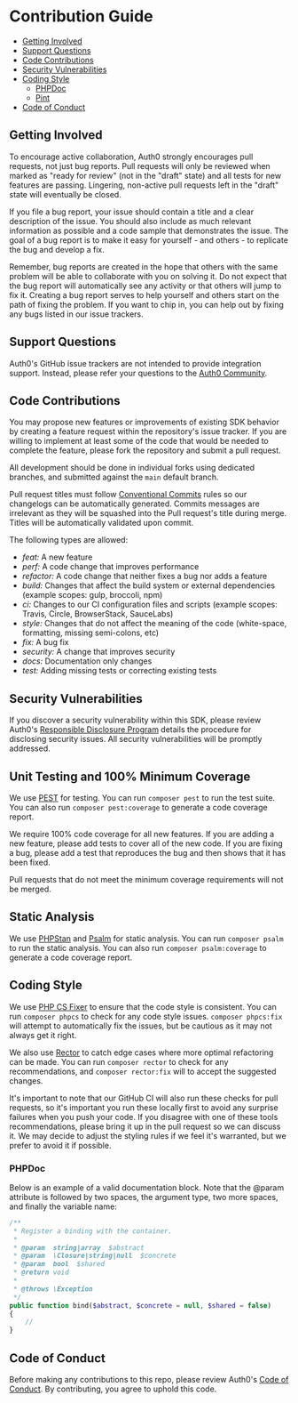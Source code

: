 # Contribution Guide

- [Getting Involved](#getting-involved)
- [Support Questions](#support-questions)
- [Code Contributions](#code-contributions)
- [Security Vulnerabilities](#security-vulnerabilities)
- [Coding Style](#coding-style)
  - [PHPDoc](#phpdoc)
  - [Pint](#pint)
- [Code of Conduct](#code-of-conduct)

## Getting Involved

To encourage active collaboration, Auth0 strongly encourages pull requests, not just bug reports. Pull requests will only be reviewed when marked as "ready for review" (not in the "draft" state) and all tests for new features are passing. Lingering, non-active pull requests left in the "draft" state will eventually be closed.

If you file a bug report, your issue should contain a title and a clear description of the issue. You should also include as much relevant information as possible and a code sample that demonstrates the issue. The goal of a bug report is to make it easy for yourself - and others - to replicate the bug and develop a fix.

Remember, bug reports are created in the hope that others with the same problem will be able to collaborate with you on solving it. Do not expect that the bug report will automatically see any activity or that others will jump to fix it. Creating a bug report serves to help yourself and others start on the path of fixing the problem. If you want to chip in, you can help out by fixing any bugs listed in our issue trackers.

## Support Questions

Auth0's GitHub issue trackers are not intended to provide integration support. Instead, please refer your questions to the [Auth0 Community](https://community.auth0.com).

## Code Contributions

You may propose new features or improvements of existing SDK behavior by creating a feature request within the repository's issue tracker. If you are willing to implement at least some of the code that would be needed to complete the feature, please fork the repository and submit a pull request.

All development should be done in individual forks using dedicated branches, and submitted against the `main` default branch.

Pull request titles must follow [Conventional Commits](https://www.conventionalcommits.org/en/v1.0.0/) rules so our changelogs can be automatically generated. Commits messages are irrelevant as they will be squashed into the Pull request's title during merge. Titles will be automatically validated upon commit.

The following types are allowed:

- _feat:_ A new feature
- _perf:_ A code change that improves performance
- _refactor:_ A code change that neither fixes a bug nor adds a feature
- _build:_ Changes that affect the build system or external dependencies (example scopes: gulp, broccoli, npm)
- _ci:_ Changes to our CI configuration files and scripts (example scopes: Travis, Circle, BrowserStack, SauceLabs)
- _style:_ Changes that do not affect the meaning of the code (white-space, formatting, missing semi-colons, etc)
- _fix:_ A bug fix
- _security:_ A change that improves security
- _docs:_ Documentation only changes
- _test:_ Adding missing tests or correcting existing tests

## Security Vulnerabilities

If you discover a security vulnerability within this SDK, please review Auth0's [Responsible Disclosure Program](https://auth0.com/responsible-disclosure-policy) details the procedure for disclosing security issues. All security vulnerabilities will be promptly addressed.

## Unit Testing and 100% Minimum Coverage

We use [PEST](https://pestphp.com/) for testing. You can run `composer pest` to run the test suite. You can also run `composer pest:coverage` to generate a code coverage report.

We require 100% code coverage for all new features. If you are adding a new feature, please add tests to cover all of the new code. If you are fixing a bug, please add a test that reproduces the bug and then shows that it has been fixed.

Pull requests that do not meet the minimum coverage requirements will not be merged.

## Static Analysis

We use [PHPStan](https://phpstan.org) and [Psalm](https://psalm.dev/) for static analysis. You can run `composer psalm` to run the static analysis. You can also run `composer psalm:coverage` to generate a code coverage report.

## Coding Style

We use [PHP CS Fixer](https://github.com/PHP-CS-Fixer/PHP-CS-Fixer) to ensure that the code style is consistent. You can run `composer phpcs` to check for any code style issues. `composer phpcs:fix` will attempt to automatically fix the issues, but be cautious as it may not always get it right.

We also use [Rector](https://github.com/rectorphp/rector) to catch edge cases where more optimal refactoring can be made. You can run `composer rector` to check for any recommendations, and `composer rector:fix` will to accept the suggested changes.

It's important to note that our GitHub CI will also run these checks for pull requests, so it's important you run these locally first to avoid any surprise failures when you push your code. If you disagree with one of these tools recommendations, please bring it up in the pull request so we can discuss it. We may decide to adjust the styling rules if we feel it's warranted, but we prefer to avoid it if possible.

### PHPDoc

Below is an example of a valid documentation block. Note that the @param attribute is followed by two spaces, the argument type, two more spaces, and finally the variable name:

```php
/**
 * Register a binding with the container.
 *
 * @param  string|array  $abstract
 * @param  \Closure|string|null  $concrete
 * @param  bool  $shared
 * @return void
 *
 * @throws \Exception
 */
public function bind($abstract, $concrete = null, $shared = false)
{
    //
}
```

## Code of Conduct

Before making any contributions to this repo, please review Auth0's [Code of Conduct](https://github.com/auth0/open-source-template/blob/master/CODE-OF-CONDUCT.md). By contributing, you agree to uphold this code.
